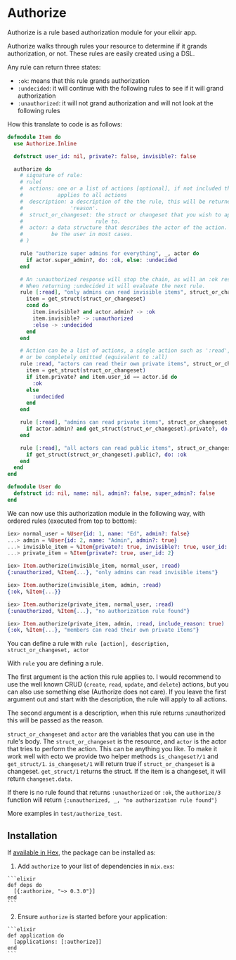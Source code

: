 # Authorize

Authorize is a rule based authorization module for your elixir app.

Authorize walks through rules your resource to determine if it grands authorization, or not. These rules are easily created using a DSL.

Any rule can return three states:

- `:ok`: means that this rule grands authorization
- `:undecided`: it will continue with the following rules to see if it will grand authorization
- `:unauthorized`: it will not grand authorization and will not look at the following rules

How this translate to code is as follows:

```elixir
defmodule Item do
  use Authorize.Inline

  defstruct user_id: nil, private?: false, invisible?: false

  authorize do
    # signature of rule:
    # rule(
    #  actions: one or a list of actions [optional], if not included this rule
    #           applies to all actions
    #  description: a description of the the rule, this will be returned as the
    #               'reason'.
    #  struct_or_changeset: the struct or changeset that you wish to apply the
    #                       rule to.
    #  actor: a data structure that describes the actor of the action. This will
    #         be the user in most cases.
    # )

    rule "authorize super admins for everything", _, actor do
      if actor.super_admin?, do: :ok, else: :undecided
    end

    # An :unauthorized response will stop the chain, as will an :ok response.
    # When returning :undecided it will evaluate the next rule.
    rule [:read], "only admins can read invisible items", struct_or_changeset, actor do
      item = get_struct(struct_or_changeset)
      cond do
        item.invisible? and actor.admin? -> :ok
        item.invisible? -> :unauthorized
        :else -> :undecided
      end
    end

    # Action can be a list of actions, a single action such as ':read',
    # or be completely omitted (equivalent to :all)
    rule :read, "actors can read their own private items", struct_or_changeset, actor do
      item = get_struct(struct_or_changeset)
      if item.private? and item.user_id == actor.id do
        :ok
      else
        :undecided
      end
    end

    rule [:read], "admins can read private items", struct_or_changeset, actor do
      if actor.admin? and get_struct(struct_or_changeset).private?, do: :ok, else: :undecided
    end

    rule [:read], "all actors can read public items", struct_or_changeset, actor do
      if get_struct(struct_or_changeset).public?, do: :ok
    end
  end
end

defmodule User do
  defstruct id: nil, name: nil, admin?: false, super_admin?: false
end
```

We can now use this authorization module in the following way, with ordered rules (executed from top to bottom):
```elixir
iex> normal_user = %User{id: 1, name: "Ed", admin?: false}
...> admin = %User{id: 2, name: "Admin", admin?: true}
...> invisible_item = %Item{private?: true, invisible?: true, user_id: 2}
...> private_item = %Item{private?: true, user_id: 2}

iex> Item.authorize(invisible_item, normal_user, :read)
{:unauthorized, %Item{...}, "only admins can read invisible items"}

iex> Item.authorize(invisible_item, admin, :read)
{:ok, %Item{...}}

iex> Item.authorize(private_item, normal_user, :read)
{:unauthorized, %Item{...}, "no authorization rule found"}

iex> Item.authorize(private_item, admin, :read, include_reason: true)
{:ok, %Item{...}, "members can read their own private items"}
```

You can define a rule with `rule [action], description, struct_or_changeset, actor`

With `rule` you are defining a rule.

The first argument is the action this rule applies to. I would recommend to use the well known CRUD (`create`, `read`, `update`, and `delete`) actions, but you can also use something else (Authorize does not care). If you leave the first argument out and start with the description, the rule will apply to all actions.

The second argument is a description, when this rule returns :unauthorized this will be passed as the reason.

`struct_or_changeset` and `actor` are the variables that you can use in the rule's body. The `struct_or_changeset` is the resource, and `actor` is the actor that tries to perform the action. This can be anything you like. To make it work well with ecto we provide two helper methods `is_changeset?/1` and `get_struct/1`. `is_changeset/1` will return true if `struct_or_changeset` is a changeset. `get_struct/1` returns the struct. If the item is a changeset, it will return `changeset.data`.

If there is no rule found that returns `:unauthorized` or `:ok`, the `authorize/3` function will return `{:unauthorized, _, "no authorization rule found"}`

More examples in `test/authorize_test`.

## Installation

If [available in Hex](https://hex.pm/docs/publish), the package can be installed as:

  1. Add `authorize` to your list of dependencies in `mix.exs`:

    ```elixir
    def deps do
      [{:authorize, "~> 0.3.0"}]
    end
    ```

  2. Ensure `authorize` is started before your application:

    ```elixir
    def application do
      [applications: [:authorize]]
    end
    ```
